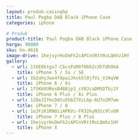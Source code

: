 ```yaml
---
layout: produk-casinghp
title: Paul Pogba DAB Black iPhone Case
categories: iphone

# Produk
product-title: Paul Pogba DAB Black iPhone Case
harga: 90000
sku: hn-4616
image-drive: 1hejvyrHvDmFk2cAPCnVRttRvLQmhz1HY
gallery:
  - url: 1t6E0ktgx7-CbcsPaMXfHbh2cXhTdhOkA
    title: iPhone 5 / 5s / SE
  - url: 1b2uhyJwo4fApaiJkck5l0jfVi_VJAqVW
    title: iPhone 6 / 6s
  - url: 1fSKHVUResB4B8jp3_cV8JcaDMSDTbj1Y
    title: iPhone 6 Plus / 6s Plus
  - url: 12QeJIfmcDdtu5hbZ7XzL6p-6U7o2M7wm
    title: iPhone 7 / 8
  - url: 1oJFzK1RNOiiAPKVc-FR32kyNStc9lvbM
    title: iPhone 7 Plus / 8 Plus
  - url: 1hejvyrHvDmFk2cAPCnVRttRvLQmhz1HY
    title: iPhone X
---
```

